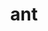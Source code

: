 ---
title: "ant"
layout: cache
categories: [package, develop-2023-10-08]
meta: {"versions": ["1.10.13"], "compilers": ["cce@=15.0.1", "gcc@=11.4.0", "gcc@=9.4.0", "oneapi@=2023.2.1"], "oss": ["rhel8", "ubuntu20.04"], "platforms": ["linux"], "targets": ["aarch64", "ppc64le", "x86_64_v3", "zen4"], "stacks": ["e4s", "e4s-arm", "e4s-cray-rhel", "e4s-oneapi", "e4s-power", "root"], "num_specs": 5, "num_specs_by_stack": {"e4s-cray-rhel": 1, "root": 5, "e4s-arm": 1, "e4s-power": 1, "e4s": 1, "e4s-oneapi": 1}}
spec_details: [{"hash": "ioiaovuqgkqdt5uhokp4gtor7bzgzu2e", "compiler": "cce@=15.0.1", "versions": ["1.10.13"], "os": "rhel8", "platform": "linux", "target": "zen4", "variants": ["build_system=generic"], "stacks": ["e4s-cray-rhel", "root"], "size": "-", "tarball": "https://binaries.spack.io/releases/develop-2023-10-08/build_cache/linux-rhel8-zen4/cce-15.0.1/ant-1.10.13/linux-rhel8-zen4-cce-15.0.1-ant-1.10.13-ioiaovuqgkqdt5uhokp4gtor7bzgzu2e.spack"}, {"hash": "ej7xiaukzgnouzgl7ywf2lfq5lldft2s", "compiler": "gcc@=11.4.0", "versions": ["1.10.13"], "os": "ubuntu20.04", "platform": "linux", "target": "aarch64", "variants": ["build_system=generic"], "stacks": ["root", "e4s-arm"], "size": "-", "tarball": "https://binaries.spack.io/releases/develop-2023-10-08/build_cache/linux-ubuntu20.04-aarch64/gcc-11.4.0/ant-1.10.13/linux-ubuntu20.04-aarch64-gcc-11.4.0-ant-1.10.13-ej7xiaukzgnouzgl7ywf2lfq5lldft2s.spack"}, {"hash": "6h2ezistjawpizatjeqzrrazmebpzmpz", "compiler": "gcc@=9.4.0", "versions": ["1.10.13"], "os": "ubuntu20.04", "platform": "linux", "target": "ppc64le", "variants": ["build_system=generic"], "stacks": ["e4s-power", "root"], "size": "-", "tarball": "https://binaries.spack.io/releases/develop-2023-10-08/build_cache/linux-ubuntu20.04-ppc64le/gcc-9.4.0/ant-1.10.13/linux-ubuntu20.04-ppc64le-gcc-9.4.0-ant-1.10.13-6h2ezistjawpizatjeqzrrazmebpzmpz.spack"}, {"hash": "qrohgs2ldxn2ml2k3fznccvqqn7273w7", "compiler": "gcc@=11.4.0", "versions": ["1.10.13"], "os": "ubuntu20.04", "platform": "linux", "target": "x86_64_v3", "variants": ["build_system=generic"], "stacks": ["root", "e4s"], "size": "-", "tarball": "https://binaries.spack.io/releases/develop-2023-10-08/build_cache/linux-ubuntu20.04-x86_64_v3/gcc-11.4.0/ant-1.10.13/linux-ubuntu20.04-x86_64_v3-gcc-11.4.0-ant-1.10.13-qrohgs2ldxn2ml2k3fznccvqqn7273w7.spack"}, {"hash": "szoe5wngp6wqxkdeqigrk7a6d37p6jmg", "compiler": "oneapi@=2023.2.1", "versions": ["1.10.13"], "os": "ubuntu20.04", "platform": "linux", "target": "x86_64_v3", "variants": ["build_system=generic"], "stacks": ["root", "e4s-oneapi"], "size": "-", "tarball": "https://binaries.spack.io/releases/develop-2023-10-08/build_cache/linux-ubuntu20.04-x86_64_v3/oneapi-2023.2.1/ant-1.10.13/linux-ubuntu20.04-x86_64_v3-oneapi-2023.2.1-ant-1.10.13-szoe5wngp6wqxkdeqigrk7a6d37p6jmg.spack"}]
---